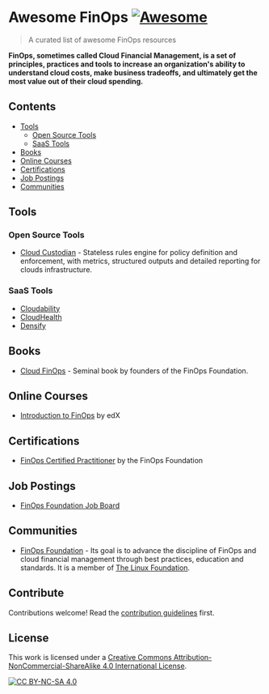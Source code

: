 # Awesome FinOps [![Awesome](https://awesome.re/badge.svg)](https://awesome.re)

> A curated list of awesome FinOps resources

**FinOps, sometimes called Cloud Financial Management, is a set of principles, practices and tools to increase an organization's ability to understand cloud costs, make business tradeoffs, and ultimately get the most value out of their cloud spending.**

## Contents

- [Tools](#tools)
  - [Open Source Tools](#open-source-tools)
  - [SaaS Tools](#saas-tools)
- [Books](#books)
- [Online Courses](#online-courses)
- [Certifications](#certifications)
- [Job Postings](#job-postings)
- [Communities](#Communities)

## Tools

### Open Source Tools

- [Cloud Custodian](https://cloudcustodian.io/) - Stateless rules engine for policy definition and enforcement, with metrics, structured outputs and detailed reporting for clouds infrastructure.

### SaaS Tools

- [Cloudability](https://www.cloudability.com/)
- [CloudHealth](https://www.cloudhealthtech.com/)
- [Densify](https://www.densify.com/)

## Books

- [Cloud FinOps](https://www.oreilly.com/library/view/cloud-finops/9781492054610/) - Seminal book by founders of the FinOps Foundation.

## Online Courses

- [Introduction to FinOps](https://www.edx.org/course/introduction-to-finops) by edX

## Certifications

- [FinOps Certified Practitioner](https://www.finops.org/certification/) by the FinOps Foundation

## Job Postings

- [FinOps Foundation Job Board](https://www.finops.org/jobs/)

## Communities

- [FinOps Foundation](https://www.finops.org/) - Its goal is to advance the discipline of FinOps and cloud financial management through best practices, education and standards. It is a member of [The Linux Foundation](https://www.linuxfoundation.org/).

## Contribute

Contributions welcome! Read the [contribution guidelines](CONTRIBUTING.md) first.

## License

This work is licensed under a [Creative Commons Attribution-NonCommercial-ShareAlike 4.0 International License](https://creativecommons.org/licenses/by-nc-sa/4.0/).

[![CC BY-NC-SA 4.0](https://licensebuttons.net/l/by-nc-sa/4.0/88x31.png)](https://creativecommons.org/licenses/by-nc-sa/4.0/)

